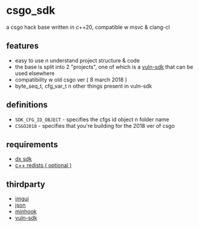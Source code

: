 # csgo_sdk

a csgo hack base written in c++20, compatible w msvc & clang-cl

## features
- easy to use n understand project structure & code
- the base is split into 2 "projects", one of which is a [vuln-sdk](https://github.com/vulnerable-development/sdk/) that can be used elsewhere
- compatibility w old csgo ver ( 8 march 2018 )
- byte_seq_t, cfg_var_t n other things present in vuln-sdk

## definitions
- ```SDK_CFG_ID_OBJECT``` - specifies the cfgs id object n folder name
- ```CSGO2018``` - specifies that you're building for the 2018 ver of csgo

## requirements
- [dx sdk](https://www.microsoft.com/en-us/download/details.aspx?id=6812)
- [c++ redists ( optional )](https://support.microsoft.com/en-us/help/2977003/the-latest-supported-visual-c-downloads)

## thirdparty
- [imgui](https://github.com/ocornut/imgui)
- [json](https://github.com/nlohmann/json/)
- [minhook](https://github.com/TsudaKageyu/minhook)
- [vuln-sdk](https://github.com/vulnerable-development/sdk/)